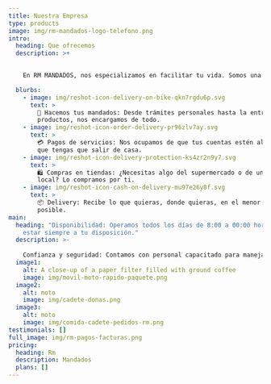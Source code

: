 ```yaml
---
title: Nuestra Empresa
type: products
image: img/rm-mandados-logo-telefono.png
intro:
  heading: Que ofrecemos
  description: >+
    

    En RM MANDADOS, nos especializamos en facilitar tu vida. Somos una empresa de cadetería y mandados ubicada en Posadas, Misiones, Argentina, dedicada a realizar tus diligencias de manera rápida, confiable y eficiente.

  blurbs:
    - image: img/reshot-icon-delivery-on-bike-qkn7rgdu6p.svg
      text: >
        🛵 Hacemos tus mandados: Desde trámites personales hasta la entrega de
        productos, nos encargamos de todo.
    - image: img/reshot-icon-order-delivery-pr96zlv7ay.svg
      text: >
        💳 Pagos de servicios: Nos ocupamos de que tus cuentas estén al día sin
        que tengas que salir de casa.
    - image: img/reshot-icon-delivery-protection-ks4zr2n9y7.svg
      text: >
        🛍️ Compras en tiendas: ¿Necesitas algo del supermercado o de una tienda
        local? Lo compramos por ti.
    - image: img/reshot-icon-cash-on-delivery-mu97e26y8f.svg
      text: >
        📦 Delivery: Recibe lo que quieras, donde quieras, en el menor tiempo
        posible.
main:
  heading: "Disponibilidad: Operamos todos los días de 8:00 a 00:00 horas para
    estar siempre a tu disposición."
  description: >-
    
    Confianza y seguridad: Contamos con personal capacitado para manejar tus encargos con responsabilidad.
  image1:
    alt: A close-up of a paper filter filled with ground coffee
    image: img/movil-moto-rapido-paquete.png
  image2:
    alt: moto
    image: img/cadete-donas.png
  image3:
    alt: moto
    image: img/comida-cadete-pedidos-rm.png
testimonials: []
full_image: img/rm-pagos-facturas.png
pricing:
  heading: Rm
  description: Mandados
  plans: []
---
```

